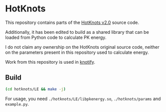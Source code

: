 # HotKnots

This repository contains parts of the [HotKnots v2.0](http://www.cs.ubc.ca/labs/beta/Software/HotKnots/) source code.

Additionally, it has been edited to build as a shared library that can be loaded from Python code to calculate PK energy.

I do not claim any ownership on the HotKnots original source code, neither on the parameters present in this repository used to calculate energy.

Work from this repository is used in [knotify](https://github.com/ntua-dslab/knotify.git).

## Build

```bash
(cd hotknots/LE && make -j)
```

For usage, you need `./hotknots/LE/libpkenergy.so`, `./hotknots/params` and `example.py`.
